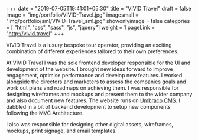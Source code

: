 +++
date = "2019-07-05T19:41:01+05:30"
title = "VIVID Travel"
draft = false
image = "img/portfolio/VIVID-Travel.jpg"
imagesmall = "img/portfolio/sml/VIVID-Travel_sml.jpg"
showonlyimage = false
categories = [ "html", "css", "sass", "js", "jquery"]
weight = 1
pageLink = "http://vivid.travel"
+++

VIVID Travel is a luxury bespoke tour operator, providing an exciting combination of different experiences tailored to their own
preferences.

<!--more-->

At VIVID Travel I was the sole frontend developer responsible for the UI and development of the website. I brought new ideas forward to improve engagement, optimise performance and develop new features. I worked alongside the directors and marketers to assess the companies goals and work out plans and roadmaps on achieving them. I was responsible for designing wireframes and mockups and present them to the wider company and also document new features. The website runs on [Umbraco CMS](https://umbraco.com/). I dabbled in a bit of backend development to setup new components following the MVC Architecture.

I also was responsible for designing other digital assets, wireframes, mockups, print signage, and email templates.
